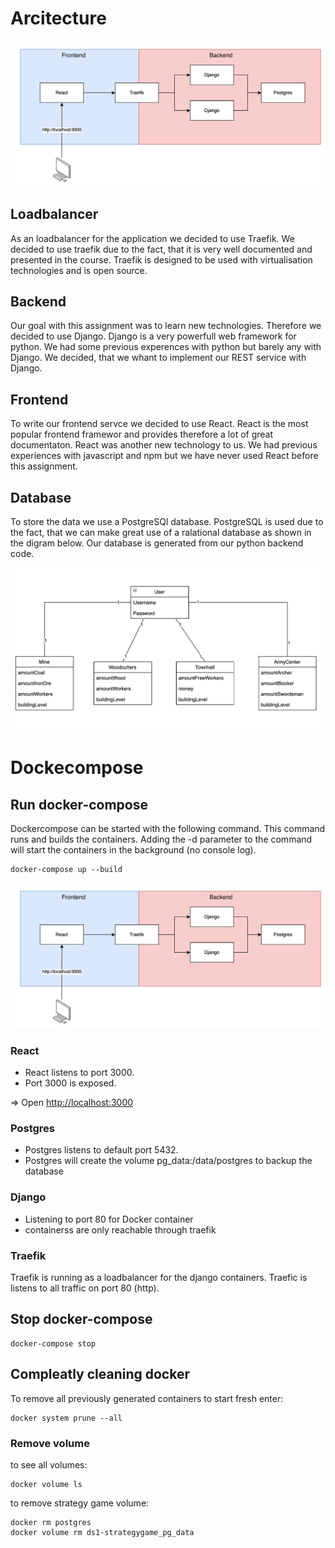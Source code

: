 # Arcitecture
![topology](topology.png)
## Loadbalancer
As an loadbalancer for the application we decided to use Traefik. We decided to use traefik due to the fact, that it is very well documented and presented in the course. Traefik is designed to be used with virtualisation technologies and is open source.

## Backend
Our goal with this assignment was to learn new technologies. Therefore we decided to use Django. Django is a very powerfull web framework for python. We had some previous experences with python but barely any with Django. We decided, that we whant to implement our REST service with Django.

## Frontend
To write our frontend servce we decided to use React. React is the most popular frontend framewor and provides therefore a lot of great documentaton. React was another new technology to us. We had previous experiences with javascript and npm but we have never used React before this assignment.

## Database
To store the data we use a PostgreSQl database. PostgreSQL is used due to the fact, that we can make great use of a ralational database as shown in the digram below. Our database is generated from our python backend code.

![database](database.png)

# Dockecompose
## Run docker-compose
Dockercompose can be started with the following command. This command runs and builds the containers. Adding the -d parameter to the command will start the containers in the background (no console log).
```
docker-compose up --build
```
![DS1-Topology.png](topology.png)

### React
- React listens to port 3000. 
- Port 3000 is exposed.

=> Open [http://localhost:3000](http://localhost:3000)

### Postgres
- Postgres listens to default port 5432. 
- Postgres will create the volume pg_data:/data/postgres to backup the database

### Django
- Listening to port 80 for Docker container
- containerss are only reachable through traefik

### Traefik
Traefik is running as a loadbalancer for the django containers. Traefic is listens to all traffic on port 80 (http).

## Stop docker-compose
```
docker-compose stop
```

## Compleatly cleaning docker
To remove all previously generated containers to start fresh enter:
```
docker system prune --all
```
### Remove volume
to see all volumes:
```
docker volume ls
```
to remove strategy game volume:
```
docker rm postgres
docker volume rm ds1-strategygame_pg_data
```